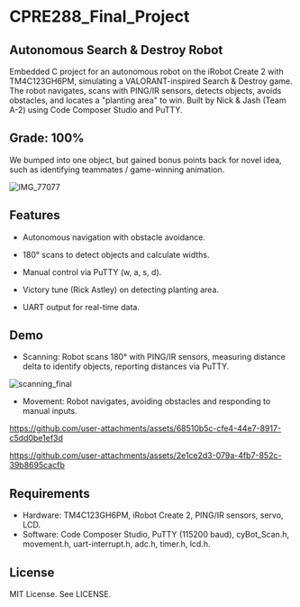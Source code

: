 # CPRE288_Final_Project

## Autonomous Search & Destroy Robot
Embedded C project for an autonomous robot on the iRobot Create 2 with TM4C123GH6PM, simulating a VALORANT-inspired Search & Destroy game. The robot navigates, scans with PING/IR sensors, detects objects, avoids obstacles, and locates a "planting area" to win. Built by Nick & Jash (Team A-2) using Code Composer Studio and PuTTY.

## Grade: 100%
We bumped into one object, but gained bonus points back for novel idea, such as identifying teammates / game-winning animation.

![IMG_77077](https://github.com/user-attachments/assets/4606466a-f663-4127-a987-cd2e78bc5903)



## Features
- Autonomous navigation with obstacle avoidance.

- 180° scans to detect objects and calculate widths.
- Manual control via PuTTY (w, a, s, d).
- Victory tune (Rick Astley) on detecting planting area.
- UART output for real-time data.

## Demo
- Scanning: Robot scans 180° with PING/IR sensors, measuring distance delta to identify objects, reporting distances via PuTTY.

![scanning_final](https://github.com/user-attachments/assets/59293ee2-c062-4f63-a7a6-f3420bf869b7)

- Movement: Robot navigates, avoiding obstacles and responding to manual inputs.



https://github.com/user-attachments/assets/68510b5c-cfe4-44e7-8917-c5dd0be1ef3d

https://github.com/user-attachments/assets/2e1ce2d3-079a-4fb7-852c-39b8695cacfb




## Requirements
- Hardware: TM4C123GH6PM, iRobot Create 2, PING/IR sensors, servo, LCD.
- Software: Code Composer Studio, PuTTY (115200 baud), cyBot_Scan.h, movement.h, uart-interrupt.h, adc.h, timer.h, lcd.h.

## License
MIT License. See LICENSE.
